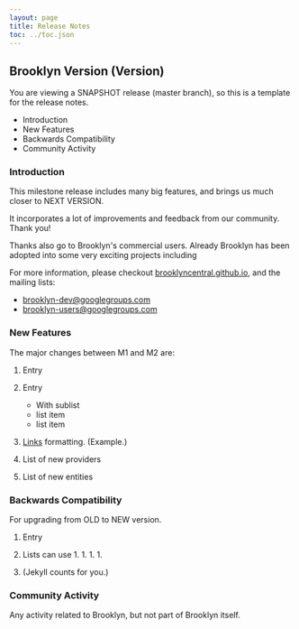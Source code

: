 ```yaml
---
layout: page
title: Release Notes
toc: ../toc.json
---
```


## Brooklyn Version (Version)

You are viewing a SNAPSHOT release (master branch), so this is a template for the release notes.

* Introduction
* New Features
* Backwards Compatibility
* Community Activity

### Introduction

This milestone release includes many big features, and brings us much closer to NEXT VERSION.

It incorporates a lot of improvements and feedback from our community. Thank you!

Thanks also go to Brooklyn's commercial users. Already Brooklyn has been adopted into some very exciting projects including 

For more information, please checkout [brooklyncentral.github.io](http://brooklyncentral.github.io), and the mailing lists:
 
* [brooklyn-dev@googlegroups.com](http://groups.google.com/group/brooklyn-dev)
* [brooklyn-users@googlegroups.com](http://groups.google.com/group/brooklyn-users)

### New Features

The major changes between M1 and M2 are:

1. Entry

2. Entry
	* With sublist
	* list item
	* list item
3. [Links](#) formatting. (Example.)

4. List of new providers

5. List of new entities


### Backwards Compatibility

For upgrading from OLD to NEW version.

1. Entry

1. Lists can use 1. 1. 1. 1. 

1. (Jekyll counts for you.)

### Community Activity

Any activity related to Brooklyn, but not part of Brooklyn itself.
